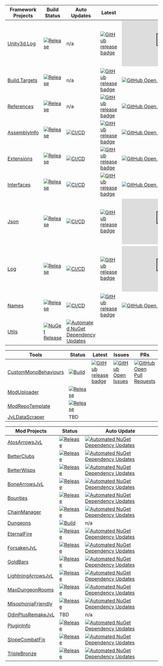 | Framework Projects | Build Status | Auto Updates | Latest | Issues | PRs |
| ------------- | ------------- | ------------- | ------------- | ------------- | ------------- |
| [Unity3d.Log](https://github.com/Digitalroot-Valheim/Digitalroot.Unity3d.Log) | [![Release](https://github.com/Digitalroot-Valheim/Digitalroot.Unity3d.Log/actions/workflows/release.yml/badge.svg?branch=main)](https://github.com/Digitalroot-Valheim/Digitalroot.Unity3d.Log/actions/workflows/release.yml) | n/a | [![GitHub release badge](https://badgen.net/github/release/Digitalroot-Valheim/Digitalroot.Unity3d.Log/stable)](https://github.com/Digitalroot-Valheim/Digitalroot.Unity3d.Log/releases/latest) | [![GitHub Open Issues](https://badgen.net/github/open-issues/Digitalroot-Valheim/Digitalroot.Unity3d.Log)](https://github.com/Digitalroot-Valheim/Digitalroot.Unity3d.Log/issues) | [![GitHub Open Pull Requests](https://badgen.net/github/open-prs/Digitalroot-Valheim/Digitalroot.Unity3d.Log)](https://github.com/Digitalroot-Valheim/Digitalroot.Unity3d.Log/pulls) |
| [Build.Targets](https://github.com/Digitalroot-Valheim/Digitalroot.Valheim.Build.Targets) | [![Release](https://github.com/Digitalroot-Valheim/Digitalroot.Valheim.Build.Targets/actions/workflows/release.yml/badge.svg?branch=main)](https://github.com/Digitalroot-Valheim/Digitalroot.Valheim.Build.Targets/actions/workflows/release.yml) | n/a | [![GitHub release badge](https://badgen.net/github/release/Digitalroot-Valheim/Digitalroot.Valheim.Build.Targets/stable)](https://github.com/Digitalroot-Valheim/Digitalroot.Valheim.Build.Targets/releases/latest) | [![GitHub Open Issues](https://badgen.net/github/open-issues/Digitalroot-Valheim/Digitalroot.Valheim.Build.Targets)](https://github.com/Digitalroot-Valheim/Digitalroot.Valheim.Build.Targets/issues) | [![GitHub Open Pull Requests](https://badgen.net/github/open-prs/Digitalroot-Valheim/Digitalroot.Valheim.Build.Targets)](https://github.com/Digitalroot-Valheim/Digitalroot.Valheim.Build.Targets/pulls) |
| [References](https://github.com/Digitalroot-Valheim/Digitalroot.Valheim.References) | [![Release](https://github.com/Digitalroot-Valheim/Digitalroot.Valheim.References/actions/workflows/release.yml/badge.svg?branch=main)](https://github.com/Digitalroot-Valheim/Digitalroot.Valheim.References/actions/workflows/release.yml) | n/a | [![GitHub release badge](https://badgen.net/github/release/Digitalroot-Valheim/Digitalroot.Valheim.References/stable)](https://github.com/Digitalroot-Valheim/Digitalroot.Valheim.References/releases/latest) | [![GitHub Open Issues](https://badgen.net/github/open-issues/Digitalroot-Valheim/Digitalroot.Valheim.References)](https://github.com/Digitalroot-Valheim/Digitalroot.Valheim.References/issues) | [![GitHub Open Pull Requests](https://badgen.net/github/open-prs/Digitalroot-Valheim/Digitalroot.Valheim.References)](https://github.com/Digitalroot-Valheim/Digitalroot.Valheim.References/pulls) |
| [AssemblyInfo](https://github.com/Digitalroot-Valheim/Digitalroot.Valheim.Common.AssemblyInfo) | [![Release](https://github.com/Digitalroot-Valheim/Digitalroot.Valheim.Common.AssemblyInfo/actions/workflows/release.yml/badge.svg?branch=main)](https://github.com/Digitalroot-Valheim/Digitalroot.Valheim.Common.AssemblyInfo/actions/workflows/release.yml) | [![CI/CD](https://github.com/Digitalroot-Valheim/Digitalroot.Valheim.Common.AssemblyInfo/actions/workflows/nuget.autoupdate.yml/badge.svg?branch=main)](https://github.com/Digitalroot-Valheim/Digitalroot.Valheim.Common.AssemblyInfo/actions/workflows/nuget.autoupdate.yml) | [![GitHub release badge](https://badgen.net/github/release/Digitalroot-Valheim/Digitalroot.Valheim.Common.AssemblyInfo/stable)](https://github.com/Digitalroot-Valheim/Digitalroot.Valheim.Common.AssemblyInfo/releases/latest) | [![GitHub Open Issues](https://badgen.net/github/open-issues/Digitalroot-Valheim/Digitalroot.Valheim.Common.AssemblyInfo)](https://github.com/Digitalroot-Valheim/Digitalroot.Valheim.Common.AssemblyInfo/issues) | [![GitHub Open Pull Requests](https://badgen.net/github/open-prs/Digitalroot-Valheim/Digitalroot.Valheim.Common.AssemblyInfo)](https://github.com/Digitalroot-Valheim/Digitalroot.Valheim.Common.AssemblyInfo/pulls) |
| [Extensions](https://github.com/Digitalroot-Valheim/Digitalroot.Valheim.Common.Extensions) | [![Release](https://github.com/Digitalroot-Valheim/Digitalroot.Valheim.Common.Extensions/actions/workflows/release.yml/badge.svg?branch=main)](https://github.com/Digitalroot-Valheim/Digitalroot.Valheim.Common.Extensions/actions/workflows/release.yml) | [![CI/CD](https://github.com/Digitalroot-Valheim/Digitalroot.Valheim.Common.Extensions/actions/workflows/nuget.autoupdate.yml/badge.svg?branch=main)](https://github.com/Digitalroot-Valheim/Digitalroot.Valheim.Common.Extensions/actions/workflows/nuget.autoupdate.yml) | [![GitHub release badge](https://badgen.net/github/release/Digitalroot-Valheim/Digitalroot.Valheim.Common.Extensions/stable)](https://github.com/Digitalroot-Valheim/Digitalroot.Valheim.Common.Extensions/releases/latest) | [![GitHub Open Issues](https://badgen.net/github/open-issues/Digitalroot-Valheim/Digitalroot.Valheim.Common.Extensions)](https://github.com/Digitalroot-Valheim/Digitalroot.Valheim.Common.Extensions/issues) | [![GitHub Open Pull Requests](https://badgen.net/github/open-prs/Digitalroot-Valheim/Digitalroot.Valheim.Common.Extensions)](https://github.com/Digitalroot-Valheim/Digitalroot.Valheim.Common.Extensions/pulls) |
| [Interfaces](https://github.com/Digitalroot-Valheim/Digitalroot.Valheim.Common.Interfaces) | [![Release](https://github.com/Digitalroot-Valheim/Digitalroot.Valheim.Common.Interfaces/actions/workflows/release.yml/badge.svg?branch=main)](https://github.com/Digitalroot-Valheim/Digitalroot.Valheim.Common.Interfaces/actions/workflows/release.yml) | [![CI/CD](https://github.com/Digitalroot-Valheim/Digitalroot.Valheim.Common.Interfaces/actions/workflows/nuget.autoupdate.yml/badge.svg?branch=main)](https://github.com/Digitalroot-Valheim/Digitalroot.Valheim.Common.Interfaces/actions/workflows/nuget.autoupdate.yml) | [![GitHub release badge](https://badgen.net/github/release/Digitalroot-Valheim/Digitalroot.Valheim.Common.Interfaces/stable)](https://github.com/Digitalroot-Valheim/Digitalroot.Valheim.Common.Interfaces/releases/latest) | [![GitHub Open Issues](https://badgen.net/github/open-issues/Digitalroot-Valheim/Digitalroot.Valheim.Common.Interfaces)](https://github.com/Digitalroot-Valheim/Digitalroot.Valheim.Common.Interfaces/issues) | [![GitHub Open Pull Requests](https://badgen.net/github/open-prs/Digitalroot-Valheim/Digitalroot.Valheim.Common.Interfaces)](https://github.com/Digitalroot-Valheim/Digitalroot.Valheim.Common.Interfaces/pulls) |
| [Json](https://github.com/Digitalroot-Valheim/Digitalroot.Valheim.Common.Json) | [![Release](https://github.com/Digitalroot-Valheim/Digitalroot.Valheim.Common.Json/actions/workflows/release.yml/badge.svg?branch=main)](https://github.com/Digitalroot-Valheim/Digitalroot.Valheim.Common.Json/actions/workflows/release.yml) | [![CI/CD](https://github.com/Digitalroot-Valheim/Digitalroot.Valheim.Common.Json/actions/workflows/nuget.autoupdate.yml/badge.svg?branch=main)](https://github.com/Digitalroot-Valheim/Digitalroot.Valheim.Common.Json/actions/workflows/nuget.autoupdate.yml) | [![GitHub release badge](https://badgen.net/github/release/Digitalroot-Valheim/Digitalroot.Valheim.Common.Json/stable)](https://github.com/Digitalroot-Valheim/Digitalroot.Valheim.Common.Json/releases/latest) | [![GitHub Open Issues](https://badgen.net/github/open-issues/Digitalroot-Valheim/Digitalroot.Valheim.Common.Json)](https://github.com/Digitalroot-Valheim/Digitalroot.Valheim.Common.Json/issues) | [![GitHub Open Pull Requests](https://badgen.net/github/open-prs/Digitalroot-Valheim/Digitalroot.Valheim.Common.Json)](https://github.com/Digitalroot-Valheim/Digitalroot.Valheim.Common.Json/pulls) |
| [Log](https://github.com/Digitalroot-Valheim/Digitalroot.Valheim.Common.Log) | [![Release](https://github.com/Digitalroot-Valheim/Digitalroot.Valheim.Common.Log/actions/workflows/release.yml/badge.svg?branch=main)](https://github.com/Digitalroot-Valheim/Digitalroot.Valheim.Common.Log/actions/workflows/release.yml) | [![CI/CD](https://github.com/Digitalroot-Valheim/Digitalroot.Valheim.Common.Log/actions/workflows/nuget.autoupdate.yml/badge.svg?branch=main)](https://github.com/Digitalroot-Valheim/Digitalroot.Valheim.Common.Log/actions/workflows/nuget.autoupdate.yml) | [![GitHub release badge](https://badgen.net/github/release/Digitalroot-Valheim/Digitalroot.Valheim.Common.Log/stable)](https://github.com/Digitalroot-Valheim/Digitalroot.Valheim.Common.Log/releases/latest) | [![GitHub Open Issues](https://badgen.net/github/open-issues/Digitalroot-Valheim/Digitalroot.Valheim.Common.Log)](https://github.com/Digitalroot-Valheim/Digitalroot.Valheim.Common.Log/issues) | [![GitHub Open Pull Requests](https://badgen.net/github/open-prs/Digitalroot-Valheim/Digitalroot.Valheim.Common.Log)](https://github.com/Digitalroot-Valheim/Digitalroot.Valheim.Common.Log/pulls) |
| [Names](https://github.com/Digitalroot-Valheim/Digitalroot.Valheim.Common.Names) | [![Release](https://github.com/Digitalroot-Valheim/Digitalroot.Valheim.Common.Names/actions/workflows/release.yml/badge.svg?branch=main)](https://github.com/Digitalroot-Valheim/Digitalroot.Valheim.Common.Names/actions/workflows/release.yml) | [![CI/CD](https://github.com/Digitalroot-Valheim/Digitalroot.Valheim.Common.Names/actions/workflows/nuget.autoupdate.yml/badge.svg?branch=main)](https://github.com/Digitalroot-Valheim/Digitalroot.Valheim.Common.Names/actions/workflows/nuget.autoupdate.yml) | [![GitHub release badge](https://badgen.net/github/release/Digitalroot-Valheim/Digitalroot.Valheim.Common.Names/stable)](https://github.com/Digitalroot-Valheim/Digitalroot.Valheim.Common.Names/releases/latest) | [![GitHub Open Issues](https://badgen.net/github/open-issues/Digitalroot-Valheim/Digitalroot.Valheim.Common.Names)](https://github.com/Digitalroot-Valheim/Digitalroot.Valheim.Common.Names/issues) | [![GitHub Open Pull Requests](https://badgen.net/github/open-prs/Digitalroot-Valheim/Digitalroot.Valheim.Common.Names)](https://github.com/Digitalroot-Valheim/Digitalroot.Valheim.Common.Names/pulls) |
| [Utils](https://github.com/Digitalroot-Valheim/Digitalroot.Valheim.Common.Utils) | [![NuGet Release](https://github.com/Digitalroot-Valheim/Digitalroot.Valheim.Common.Utils/actions/workflows/nuget.release.yml/badge.svg?branch=main)](https://github.com/Digitalroot-Valheim/Digitalroot.Valheim.Common.Utils/actions/workflows/nuget.release.yml) | [![Automated NuGet Dependency Updates](https://github.com/Digitalroot-Valheim/Digitalroot.Valheim.Common.Utils/actions/workflows/nuget.autoupdate.yml/badge.svg)](https://github.com/Digitalroot-Valheim/Digitalroot.Valheim.Common.Utils/actions/workflows/nuget.autoupdate.yml) |

| Tools | Status | Latest | Issues | PRs |
| ------------- | ------------- | ------------- | ------------- | ------------- |
| [CustomMonoBehaviours](https://github.com/Digitalroot-Valheim/Digitalroot.CustomMonoBehaviours) | [![Build](https://github.com/Digitalroot-Valheim/Digitalroot.CustomMonoBehaviours/actions/workflows/builder.yml/badge.svg)](https://github.com/Digitalroot-Valheim/Digitalroot.CustomMonoBehaviours/actions/workflows/builder.yml) | [![GitHub release badge](https://badgen.net/github/release/Digitalroot-Valheim/Digitalroot.CustomMonoBehaviours/stable)](https://github.com/Digitalroot-Valheim/Digitalroot.CustomMonoBehaviours/releases/latest) | [![GitHub Open Issues](https://badgen.net/github/open-issues/Digitalroot-Valheim/Digitalroot.CustomMonoBehaviours)](https://github.com/Digitalroot-Valheim/Digitalroot.CustomMonoBehaviours/issues) | [![GitHub Open Pull Requests](https://badgen.net/github/open-prs/Digitalroot-Valheim/Digitalroot.CustomMonoBehaviours)](https://github.com/Digitalroot-Valheim/Digitalroot.CustomMonoBehaviours/pulls) |
| [ModUploader](https://github.com/Digitalroot-Valheim/Digitalroot.ModUploader) | [![Release](https://github.com/Digitalroot-Valheim/Digitalroot.ModUploader/actions/workflows/release.yml/badge.svg)](https://github.com/Digitalroot-Valheim/Digitalroot.ModUploader/actions/workflows/release.yml) | 
| [ModRepoTemplate](https://github.com/Digitalroot-Valheim/Digitalroot.Valheim.ModRepoTemplate) | [![Release](https://github.com/Digitalroot-Valheim/Digitalroot.Valheim.ModRepoTemplate/actions/workflows/release.yml/badge.svg)](https://github.com/Digitalroot-Valheim/Digitalroot.Valheim.ModRepoTemplate/actions/workflows/release.yml) |
| [JvLDataScraper](https://github.com/Digitalroot-Valheim/JVLDataScraper) | TBD |

| Mod Projects | Status | Auto Update | 
| ------------- | ------------- | ------------- |
| [AtosArrowsJvL](https://github.com/Digitalroot-Valheim/Atokal-AtosArrowsJVL) | [![Release](https://github.com/Digitalroot-Valheim/Atokal-AtosArrowsJVL/actions/workflows/nuget.release.yml/badge.svg)](https://github.com/Digitalroot-Valheim/Atokal-AtosArrowsJVL/actions/workflows/nuget.release.yml) | [![Automated NuGet Dependency Updates](https://github.com/Digitalroot-Valheim/Atokal-AtosArrowsJVL/actions/workflows/nuget.autoupdate.yml/badge.svg)](https://github.com/Digitalroot-Valheim/Atokal-AtosArrowsJVL/actions/workflows/nuget.autoupdate.yml) |
| [BetterClubs](https://github.com/Digitalroot-Valheim/Digitalroot.Valheim.BetterClubs) | [![Release](https://github.com/Digitalroot-Valheim/Digitalroot.Valheim.BetterClubs/actions/workflows/release.yml/badge.svg)](https://github.com/Digitalroot-Valheim/Digitalroot.Valheim.BetterClubs/actions/workflows/release.yml) | [![Automated NuGet Dependency Updates](https://github.com/Digitalroot-Valheim/Digitalroot.Valheim.BetterClubs/actions/workflows/nuget.autoupdate.yml/badge.svg)](https://github.com/Digitalroot-Valheim/Digitalroot.Valheim.BetterClubs/actions/workflows/nuget.autoupdate.yml) |
| [BetterWisps](https://github.com/Digitalroot-Valheim/Digitalroot.Valheim.BetterWisps) | [![Release](https://github.com/Digitalroot-Valheim/Digitalroot.Valheim.BetterWisps/actions/workflows/release.yml/badge.svg)](https://github.com/Digitalroot-Valheim/Digitalroot.Valheim.BetterWisps/actions/workflows/release.yml) | [![Automated NuGet Dependency Updates](https://github.com/Digitalroot-Valheim/Digitalroot.Valheim.BetterWisps/actions/workflows/nuget.autoupdate.yml/badge.svg)](https://github.com/Digitalroot-Valheim/Digitalroot.Valheim.BetterWisps/actions/workflows/nuget.autoupdate.yml) |
| [BoneArrowsJvL](https://github.com/Digitalroot-Valheim/Digitalroot.Valheim.BoneArrowsJVL) | [![Release](https://github.com/Digitalroot-Valheim/Digitalroot.Valheim.BoneArrowsJVL/actions/workflows/release.yml/badge.svg)](https://github.com/Digitalroot-Valheim/Digitalroot.Valheim.BoneArrowsJVL/actions/workflows/release.yml) | [![Automated NuGet Dependency Updates](https://github.com/Digitalroot-Valheim/Digitalroot.Valheim.BoneArrowsJVL/actions/workflows/nuget.autoupdate.yml/badge.svg)](https://github.com/Digitalroot-Valheim/Digitalroot.Valheim.BoneArrowsJVL/actions/workflows/nuget.autoupdate.yml) |
| [Bounties](https://github.com/Digitalroot-Valheim/Digitalroot.Valheim.EpicLoot.Adventure.Bounties) | [![Release](https://github.com/Digitalroot-Valheim/Digitalroot.Valheim.EpicLoot.Adventure.Bounties/actions/workflows/release.yml/badge.svg)](https://github.com/Digitalroot-Valheim/Digitalroot.Valheim.EpicLoot.Adventure.Bounties/actions/workflows/release.yml) | [![Automated NuGet Dependency Updates](https://github.com/Digitalroot-Valheim/Digitalroot.Valheim.EpicLoot.Adventure.Bounties/actions/workflows/nuget.autoupdate.yml/badge.svg)](https://github.com/Digitalroot-Valheim/Digitalroot.Valheim.EpicLoot.Adventure.Bounties/actions/workflows/nuget.autoupdate.yml) |
| [ChainManager](https://github.com/Digitalroot-Valheim/Digitalroot.Valheim.ChainManager) | [![Release](https://github.com/Digitalroot-Valheim/Digitalroot.Valheim.ChainManager/actions/workflows/release.yml/badge.svg)](https://github.com/Digitalroot-Valheim/Digitalroot.Valheim.ChainManager/actions/workflows/release.yml) | [![Automated NuGet Dependency Updates](https://github.com/Digitalroot-Valheim/Digitalroot.Valheim.ChainManager/actions/workflows/nuget.autoupdate.yml/badge.svg)](https://github.com/Digitalroot-Valheim/Digitalroot.Valheim.ChainManager/actions/workflows/nuget.autoupdate.yml) |
| [Dungeons](https://github.com/Digitalroot-Valheim/Digitalroot.Valheim.Dungeons) | [![Build](https://github.com/Digitalroot-Valheim/Digitalroot.Valheim.Dungeons/actions/workflows/builder.yml/badge.svg)](https://github.com/Digitalroot-Valheim/Digitalroot.Valheim.Dungeons/actions/workflows/builder.yml) | n/a |
| [EternalFire](https://github.com/Digitalroot-Valheim/Digitalroot.Valheim.EternalFire) | [![Release](https://github.com/Digitalroot-Valheim/Digitalroot.Valheim.EternalFire/actions/workflows/release.yml/badge.svg)](https://github.com/Digitalroot-Valheim/Digitalroot.Valheim.EternalFire/actions/workflows/release.yml) | [![Automated NuGet Dependency Updates](https://github.com/Digitalroot-Valheim/Digitalroot.Valheim.EternalFire/actions/workflows/nuget.autoupdate.yml/badge.svg)](https://github.com/Digitalroot-Valheim/Digitalroot.Valheim.EternalFire/actions/workflows/nuget.autoupdate.yml) |
| [ForsakenJvL](https://github.com/Digitalroot-Valheim/Digitalroot.Valheim.ForsakenJVL) | [![Release](https://github.com/Digitalroot-Valheim/Digitalroot.Valheim.ForsakenJVL/actions/workflows/release.yml/badge.svg)](https://github.com/Digitalroot-Valheim/Digitalroot.Valheim.ForsakenJVL/actions/workflows/release.yml) | [![Automated NuGet Dependency Updates](https://github.com/Digitalroot-Valheim/Digitalroot.Valheim.ForsakenJVL/actions/workflows/nuget.autoupdate.yml/badge.svg)](https://github.com/Digitalroot-Valheim/Digitalroot.Valheim.ForsakenJVL/actions/workflows/nuget.autoupdate.yml) |
| [GoldBars](https://github.com/Digitalroot-Valheim/Digitalroot.Valheim.GoldBars) | [![Release](https://github.com/Digitalroot-Valheim/Digitalroot.Valheim.GoldBars/actions/workflows/release.yml/badge.svg)](https://github.com/Digitalroot-Valheim/Digitalroot.Valheim.GoldBars/actions/workflows/release.yml) | [![Automated NuGet Dependency Updates](https://github.com/Digitalroot-Valheim/Digitalroot.Valheim.GoldBars/actions/workflows/nuget.autoupdate.yml/badge.svg)](https://github.com/Digitalroot-Valheim/Digitalroot.Valheim.GoldBars/actions/workflows/nuget.autoupdate.yml) |
| [LightningArrowsJvL](https://github.com/Digitalroot-Valheim/Digitalroot.Valheim.LightningArrowsJVL) | [![Release](https://github.com/Digitalroot-Valheim/Digitalroot.Valheim.LightningArrowsJVL/actions/workflows/release.yml/badge.svg)](https://github.com/Digitalroot-Valheim/Digitalroot.Valheim.LightningArrowsJVL/actions/workflows/release.yml) | [![Automated NuGet Dependency Updates](https://github.com/Digitalroot-Valheim/Digitalroot.Valheim.LightningArrowsJVL/actions/workflows/nuget.autoupdate.yml/badge.svg)](https://github.com/Digitalroot-Valheim/Digitalroot.Valheim.LightningArrowsJVL/actions/workflows/nuget.autoupdate.yml) |
| [MaxDungeonRooms](https://github.com/Digitalroot-Valheim/Digitalroot.Valheim.MaxDungeonRooms) | [![Release](https://github.com/Digitalroot-Valheim/Digitalroot.Valheim.MaxDungeonRooms/actions/workflows/release.yml/badge.svg)](https://github.com/Digitalroot-Valheim/Digitalroot.Valheim.MaxDungeonRooms/actions/workflows/release.yml) | [![Automated NuGet Dependency Updates](https://github.com/Digitalroot-Valheim/Digitalroot.Valheim.MaxDungeonRooms/actions/workflows/nuget.autoupdate.yml/badge.svg)](https://github.com/Digitalroot-Valheim/Digitalroot.Valheim.MaxDungeonRooms/actions/workflows/nuget.autoupdate.yml) |
| [MisophoniaFriendly](https://github.com/Digitalroot-Valheim/Digitalroot.Valheim.MisophoniaFriendly) | [![Release](https://github.com/Digitalroot-Valheim/Digitalroot.Valheim.MisophoniaFriendly/actions/workflows/release.yml/badge.svg)](https://github.com/Digitalroot-Valheim/Digitalroot.Valheim.MisophoniaFriendly/actions/workflows/release.yml) | [![Automated NuGet Dependency Updates](https://github.com/Digitalroot-Valheim/Digitalroot.Valheim.MisophoniaFriendly/actions/workflows/nuget.autoupdate.yml/badge.svg)](https://github.com/Digitalroot-Valheim/Digitalroot.Valheim.MisophoniaFriendly/actions/workflows/nuget.autoupdate.yml) |
| [OdinPlusRemakeJvL](https://github.com/Digitalroot-Valheim/OdinPlusRemakeJVL) | TBD | n/a |
| [PluginInfo](https://github.com/Digitalroot-Valheim/Digitalroot.Valheim.PluginInfo) | [![Release](https://github.com/Digitalroot-Valheim/Digitalroot.Valheim.PluginInfo/actions/workflows/nuget.release.yml/badge.svg)](https://github.com/Digitalroot-Valheim/Digitalroot.Valheim.PluginInfo/actions/workflows/nuget.release.yml) | [![Automated NuGet Dependency Updates](https://github.com/Digitalroot-Valheim/Digitalroot.Valheim.PluginInfo/actions/workflows/nuget.autoupdate.yml/badge.svg)](https://github.com/Digitalroot-Valheim/Digitalroot.Valheim.PluginInfo/actions/workflows/nuget.autoupdate.yml) |
| [SlopeCombatFix](https://github.com/Digitalroot-Valheim/Digitalroot.Valheim.SlopeCombatFix) | [![Release](https://github.com/Digitalroot-Valheim/Digitalroot.Valheim.SlopeCombatFix/actions/workflows/release.yml/badge.svg)](https://github.com/Digitalroot-Valheim/Digitalroot.Valheim.SlopeCombatFix/actions/workflows/release.yml) | [![Automated NuGet Dependency Updates](https://github.com/Digitalroot-Valheim/Digitalroot.Valheim.SlopeCombatFix/actions/workflows/nuget.autoupdate.yml/badge.svg)](https://github.com/Digitalroot-Valheim/Digitalroot.Valheim.SlopeCombatFix/actions/workflows/nuget.autoupdate.yml) |
| [TripleBronze](https://github.com/Digitalroot-Valheim/KaceCottam-TripleBronze) | [![Release](https://github.com/Digitalroot-Valheim/KaceCottam-TripleBronze/actions/workflows/release.yml/badge.svg)](https://github.com/Digitalroot-Valheim/KaceCottam-TripleBronze/actions/workflows/release.yml) | [![Automated NuGet Dependency Updates](https://github.com/Digitalroot-Valheim/KaceCottam-TripleBronze/actions/workflows/nuget.autoupdate.yml/badge.svg)](https://github.com/Digitalroot-Valheim/KaceCottam-TripleBronze/actions/workflows/nuget.autoupdate.yml) |
